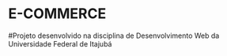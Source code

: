 # E-COMMERCE

#Projeto desenvolvido na disciplina de Desenvolvimento Web da Universidade Federal de Itajubá
